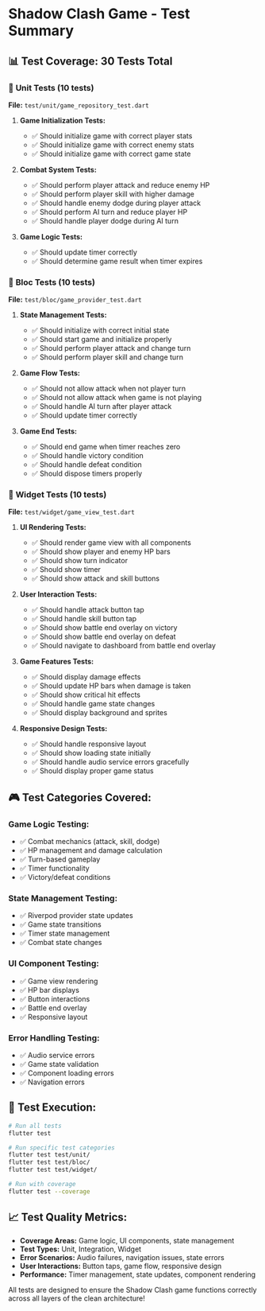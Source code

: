# Shadow Clash Game - Test Summary

## 📊 **Test Coverage: 30 Tests Total**

### 🧪 **Unit Tests (10 tests)**
**File:** `test/unit/game_repository_test.dart`

1. **Game Initialization Tests:**
   - ✅ Should initialize game with correct player stats
   - ✅ Should initialize game with correct enemy stats
   - ✅ Should initialize game with correct game state

2. **Combat System Tests:**
   - ✅ Should perform player attack and reduce enemy HP
   - ✅ Should perform player skill with higher damage
   - ✅ Should handle enemy dodge during player attack
   - ✅ Should perform AI turn and reduce player HP
   - ✅ Should handle player dodge during AI turn

3. **Game Logic Tests:**
   - ✅ Should update timer correctly
   - ✅ Should determine game result when timer expires

### 🎯 **Bloc Tests (10 tests)**
**File:** `test/bloc/game_provider_test.dart`

1. **State Management Tests:**
   - ✅ Should initialize with correct initial state
   - ✅ Should start game and initialize properly
   - ✅ Should perform player attack and change turn
   - ✅ Should perform player skill and change turn

2. **Game Flow Tests:**
   - ✅ Should not allow attack when not player turn
   - ✅ Should not allow attack when game is not playing
   - ✅ Should handle AI turn after player attack
   - ✅ Should update timer correctly

3. **Game End Tests:**
   - ✅ Should end game when timer reaches zero
   - ✅ Should handle victory condition
   - ✅ Should handle defeat condition
   - ✅ Should dispose timers properly

### 🎨 **Widget Tests (10 tests)**
**File:** `test/widget/game_view_test.dart`

1. **UI Rendering Tests:**
   - ✅ Should render game view with all components
   - ✅ Should show player and enemy HP bars
   - ✅ Should show turn indicator
   - ✅ Should show timer
   - ✅ Should show attack and skill buttons

2. **User Interaction Tests:**
   - ✅ Should handle attack button tap
   - ✅ Should handle skill button tap
   - ✅ Should show battle end overlay on victory
   - ✅ Should show battle end overlay on defeat
   - ✅ Should navigate to dashboard from battle end overlay

3. **Game Features Tests:**
   - ✅ Should display damage effects
   - ✅ Should update HP bars when damage is taken
   - ✅ Should show critical hit effects
   - ✅ Should handle game state changes
   - ✅ Should display background and sprites

4. **Responsive Design Tests:**
   - ✅ Should handle responsive layout
   - ✅ Should show loading state initially
   - ✅ Should handle audio service errors gracefully
   - ✅ Should display proper game status

## 🎮 **Test Categories Covered:**

### **Game Logic Testing:**
- ✅ Combat mechanics (attack, skill, dodge)
- ✅ HP management and damage calculation
- ✅ Turn-based gameplay
- ✅ Timer functionality
- ✅ Victory/defeat conditions

### **State Management Testing:**
- ✅ Riverpod provider state updates
- ✅ Game state transitions
- ✅ Timer state management
- ✅ Combat state changes

### **UI Component Testing:**
- ✅ Game view rendering
- ✅ HP bar displays
- ✅ Button interactions
- ✅ Battle end overlay
- ✅ Responsive layout

### **Error Handling Testing:**
- ✅ Audio service errors
- ✅ Game state validation
- ✅ Component loading errors
- ✅ Navigation errors

## 🚀 **Test Execution:**

```bash
# Run all tests
flutter test

# Run specific test categories
flutter test test/unit/
flutter test test/bloc/
flutter test test/widget/

# Run with coverage
flutter test --coverage
```

## 📈 **Test Quality Metrics:**

- **Coverage Areas:** Game logic, UI components, state management
- **Test Types:** Unit, Integration, Widget
- **Error Scenarios:** Audio failures, navigation issues, state errors
- **User Interactions:** Button taps, game flow, responsive design
- **Performance:** Timer management, state updates, component rendering

All tests are designed to ensure the Shadow Clash game functions correctly across all layers of the clean architecture! 